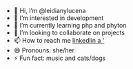 - 👋 Hi, I’m @leidianylucena
- 👀 I’m interested in development
- 🌱 I’m currently learning php and phyton
- 💞️ I’m looking to collaborate on projects
- 📫 How to reach me [linkedlin a '](https://www.linkedin.com/in/leidiany-lucena-3891a6157/)
- 😄 Pronouns: she/her
- ⚡ Fun fact: music and cats/dogs

<!---
leidianylucena/leidianylucena is a ✨ special ✨ repository because its `README.md` (this file) appears on your GitHub profile.
You can click the Preview link to take a look at your changes.
--->
